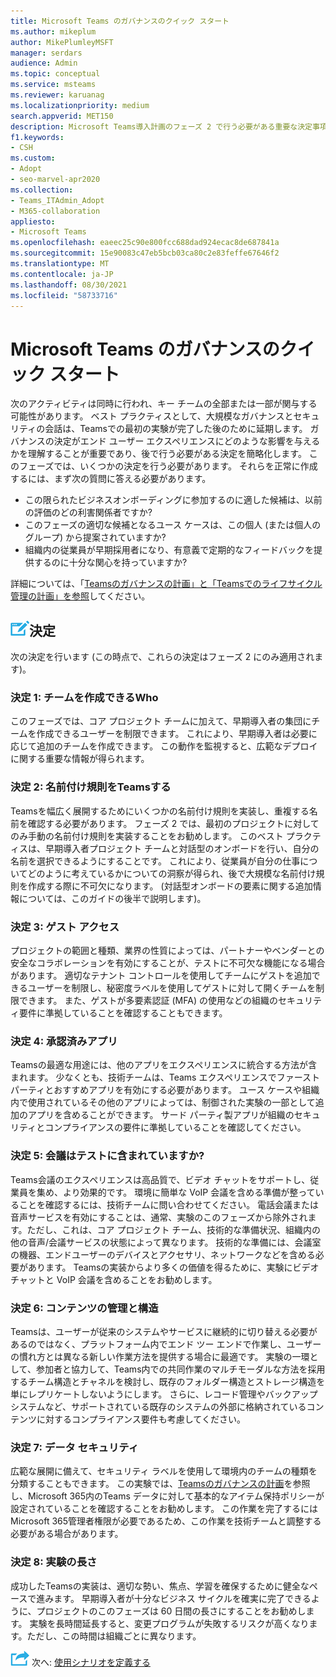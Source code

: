 ```yaml
---
title: Microsoft Teams のガバナンスのクイック スタート
ms.author: mikeplum
author: MikePlumleyMSFT
manager: serdars
audience: Admin
ms.topic: conceptual
ms.service: msteams
ms.reviewer: karuanag
ms.localizationpriority: medium
search.appverid: MET150
description: Microsoft Teams導入計画のフェーズ 2 で行う必要がある重要な決定事項を説明するクイック スタート。
f1.keywords:
- CSH
ms.custom:
- Adopt
- seo-marvel-apr2020
ms.collection:
- Teams_ITAdmin_Adopt
- M365-collaboration
appliesto:
- Microsoft Teams
ms.openlocfilehash: eaeec25c90e800fcc688dad924ecac8de687841a
ms.sourcegitcommit: 15e90083c47eb5bcb03ca80c2e83feffe67646f2
ms.translationtype: MT
ms.contentlocale: ja-JP
ms.lasthandoff: 08/30/2021
ms.locfileid: "58733716"
---
```

# <a name="governance-quick-start-for-microsoft-teams"></a>Microsoft Teams のガバナンスのクイック スタート

次のアクティビティは同時に行われ、キー チームの全部または一部が関与する可能性があります。 ベスト プラクティスとして、大規模なガバナンスとセキュリティの会話は、Teamsでの最初の実験が完了した後のために延期します。 ガバナンスの決定がエンド ユーザー エクスペリエンスにどのような影響を与えるかを理解することが重要であり、後で行う必要がある決定を簡略化します。 このフェーズでは、いくつかの決定を行う必要があります。 それらを正常に作成するには、まず次の質問に答える必要があります。

- この限られたビジネスオンボーディングに参加するのに適した候補は、以前の評価のどの利害関係者ですか?
- このフェーズの適切な候補となるユース ケースは、この個人 (または個人のグループ) から提案されていますか?  
- 組織内の従業員が早期採用者になり、有意義で定期的なフィードバックを提供するのに十分な関心を持っていますか? 

詳細については、「[Teamsのガバナンスの計画」と「Teams](plan-teams-governance.md)[でのライフサイクル管理の計画」を参照](plan-teams-lifecycle.md)してください。

## <a name="an-icon-representing-a-decision-pointdecisions"></a>![デシジョン ポイントを表すアイコン。](media/teams-adoption-decision-icon.png)決定

次の決定を行います (この時点で、これらの決定はフェーズ 2 にのみ適用されます)。

### <a name="decision-1-who-can-create-teams"></a>決定 1: チームを作成できるWho 

このフェーズでは、コア プロジェクト チームに加えて、早期導入者の集団にチームを作成できるユーザーを制限できます。 これにより、早期導入者は必要に応じて追加のチームを作成できます。 この動作を監視すると、広範なデプロイに関する重要な情報が得られます。

### <a name="decision-2-teams-naming-conventions"></a>決定 2: 名前付け規則をTeamsする 

Teamsを幅広く展開するためにいくつかの名前付け規則を実装し、重複する名前を確認する必要があります。 フェーズ 2 では、最初のプロジェクトに対してのみ手動の名前付け規則を実装することをお勧めします。 このベスト プラクティスは、早期導入者プロジェクト チームと対話型のオンボードを行い、自分の名前を選択できるようにすることです。 これにより、従業員が自分の仕事についてどのように考えているかについての洞察が得られ、後で大規模な名前付け規則を作成する際に不可欠になります。 (対話型オンボードの要素に関する追加情報については、このガイドの後半で説明します)。

### <a name="decision-3-guest-access"></a>決定 3: ゲスト アクセス

プロジェクトの範囲と種類、業界の性質によっては、パートナーやベンダーとの安全なコラボレーションを有効にすることが、テストに不可欠な機能になる場合があります。 適切なテナント コントロールを使用してチームにゲストを追加できるユーザーを制限し、秘密度ラベルを使用してゲストに対して開くチームを制限できます。 また、ゲストが多要素認証 (MFA) の使用などの組織のセキュリティ要件に準拠していることを確認することもできます。

### <a name="decision-4-approved-apps"></a>決定 4: 承認済みアプリ

Teamsの最適な用途には、他のアプリをエクスペリエンスに統合する方法が含まれます。 少なくとも、技術チームは、Teams エクスペリエンスでファースト パーティとおすすめアプリを有効にする必要があります。 ユース ケースや組織内で使用されているその他のアプリによっては、制御された実験の一部として追加のアプリを含めることができます。 サード パーティ製アプリが組織のセキュリティとコンプライアンスの要件に準拠していることを確認してください。

### <a name="decision-5-are-meetings-included-in-your-test"></a>決定 5: 会議はテストに含まれていますか? 

Teams会議のエクスペリエンスは高品質で、ビデオ チャットをサポートし、従業員を集め、より効果的です。 環境に簡単な VoIP 会議を含める準備が整っていることを確認するには、技術チームに問い合わせてください。 電話会議または音声サービスを有効にすることは、通常、実験のこのフェーズから除外されます。ただし、これは、コア プロジェクト チーム、技術的な準備状況、組織内の他の音声/会議サービスの状態によって異なります。 技術的な準備には、会議室の機器、エンドユーザーのデバイスとアクセサリ、ネットワークなどを含める必要があります。 Teamsの実装からより多くの価値を得るために、実験にビデオ チャットと VoIP 会議を含めることをお勧めします。 

### <a name="decision-6-content-management-and-structure"></a>決定 6: コンテンツの管理と構造
Teamsは、ユーザーが従来のシステムやサービスに継続的に切り替える必要があるのではなく、プラットフォーム内でエンド ツー エンドで作業し、ユーザーの慣れ方とは異なる新しい作業方法を提供する場合に最適です。 実験の一環として、参加者と協力して、Teams内での共同作業のマルチモーダルな方法を採用するチーム構造とチャネルを検討し、既存のフォルダー構造とストレージ構造を単にレプリケートしないようにします。 さらに、レコード管理やバックアップ システムなど、サポートされている既存のシステムの外部に格納されているコンテンツに対するコンプライアンス要件も考慮してください。

### <a name="decision-7--data-security"></a>決定 7: データ セキュリティ

広範な展開に備えて、セキュリティ ラベルを使用して環境内のチームの種類を分類することもできます。 この実験では、[Teamsのガバナンスの計画](plan-teams-governance.md)を参照し、Microsoft 365内のTeams データに対して基本的なアイテム保持ポリシーが設定されていることを確認することをお勧めします。 この作業を完了するにはMicrosoft 365管理者権限が必要であるため、この作業を技術チームと調整する必要がある場合があります。

### <a name="decision-8-length-of-your-experiment"></a>決定 8: 実験の長さ

成功したTeamsの実装は、適切な勢い、焦点、学習を確保するために健全なペースで進みます。 早期導入者が十分なビジネス サイクルを確実に完了できるように、プロジェクトのこのフェーズは 60 日間の長さにすることをお勧めします。 実験を長時間延長すると、変更プログラムが失敗するリスクが高くなります。ただし、この時間は組織ごとに異なります。  

![次の手順を表すアイコン。](media/teams-adoption-next-icon.png) 次へ: [使用シナリオを定義する](teams-adoption-define-usage-scenarios.md)
